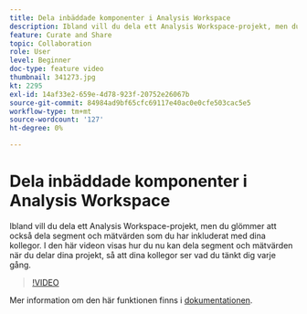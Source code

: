 ```yaml
---
title: Dela inbäddade komponenter i Analysis Workspace
description: Ibland vill du dela ett Analysis Workspace-projekt, men du glömmer att också dela segment och mätvärden som du har inkluderat med dina kollegor. I den här videon visas hur du nu kan dela segment och mätvärden när du delar dina projekt, så att dina kollegor ser vad du tänkt dig varje gång.
feature: Curate and Share
topic: Collaboration
role: User
level: Beginner
doc-type: feature video
thumbnail: 341273.jpg
kt: 2295
exl-id: 14af33e2-659e-4d78-923f-20752e26067b
source-git-commit: 84984ad9bf65cfc69117e40ac0e0cfe503cac5e5
workflow-type: tm+mt
source-wordcount: '127'
ht-degree: 0%

---
```


# Dela inbäddade komponenter i Analysis Workspace

Ibland vill du dela ett Analysis Workspace-projekt, men du glömmer att också dela segment och mätvärden som du har inkluderat med dina kollegor. I den här videon visas hur du nu kan dela segment och mätvärden när du delar dina projekt, så att dina kollegor ser vad du tänkt dig varje gång.

>[!VIDEO](https://video.tv.adobe.com/v/341273/?quality=12&learn=on)

Mer information om den här funktionen finns i [dokumentationen](https://experienceleague.adobe.com/docs/analytics/analyze/analysis-workspace/curate-share/curate.html?lang=en).
